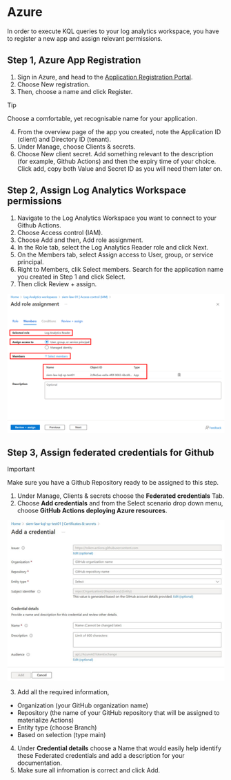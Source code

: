 # Azure
In order to execute KQL queries to your log analytics workspace, you have to register a new app and assign relevant permissions.

## Step 1, Azure App Registration

1. Sign in Azure, and head to the [Application Registration Portal](https://portal.azure.com/#blade/Microsoft_AAD_IAM/ActiveDirectoryMenuBlade/RegisteredApps).
2. Choose New registration.
3. Then, choose a name and click Register.
> [!TIP]
> Choose a comfortable, yet recognisable name for your application.
4. From the overview page of the app you created, note the Application ID (client) and Directory ID (tenant).
5. Under Manage, choose Clients & secrets.
6. Choose New client secret. Add something relevant to the description (for example, Github Actions) and then the expiry time of your choice. Click add, copy both Value and Secret ID as you will need them later on.

## Step 2, Assign Log Analytics Workspace permissions

1. Navigate to the Log Analytics Workspace you want to connect to your Github Actions.
2. Choose Access control (IAM).
3. Choose Add and then, Add role assignment.
4. In the Role tab, select the Log Analytics Reader role and click Next.
5. On the Members tab, select Assign access to  User, group, or service principal.
6. Right to Members, clik Select members. Search for the application name you created in Step 1 and click Select.
7. Then click  Review + assign.

<p align="center">
  <img src="https://github.com/christosgalano/kql-template-repo/blob/main/docs/images/kql-azure-guide-01.jpg">
</p>

## Step 3, Assign federated credentials for Github
> [!IMPORTANT]
> Make sure you have a Github Repository ready to be assigned to this step.
1. Under Manage, Clients & secrets choose the **Federated credentials** Tab.
2. Choose **Add credentials** and from the Select scenario drop down menu, choose **GitHub Actions deploying Azure resources**.

<p align="center">
  <img src="https://github.com/christosgalano/kql-template-repo/blob/main/docs/images/kql-azure-guide-02.jpg">
</p>

3. Add all the required information,
 - Organization (your GitHub organization name)
 - Repository (the name of your GitHub repository that will be assigned to materialize Actions)
 - Entity type (choose Branch)
 - Based on selection (type main)
4. Under **Credential details** choose a Name that would easily help identify these Federated credentials and add a description for your documentation.
5. Make sure all infromation is correct and click Add.
